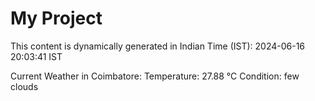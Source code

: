 # My Project

This content is dynamically generated in Indian Time (IST): 2024-06-16 20:03:41 IST


Current Weather in Coimbatore:
Temperature: 27.88 °C
Condition: few clouds
